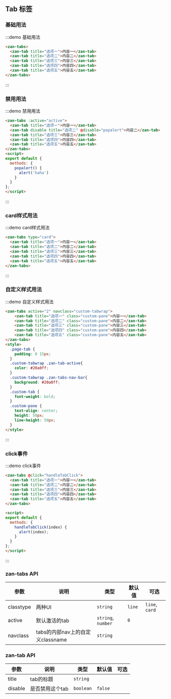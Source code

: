 
<style>
@component-namespace demo {
  @b tab {
    .zan-tab__pane {
      background-color: #fff;
      padding: 20px;
    }
  }
}
</style>

<script>
export default {
  data() {
    return {
      active: 2
    };
  },
  mounted() {
    setTimeout(() => {
      this.active = 3;
    }, 1000);
  },
  methods: {
    popalert() {
      alert('haha')
    },

    handleTabClick(index) {
      alert(index);
    }
  }
};
</script>

## Tab 标签

### 基础用法

:::demo 基础用法
```html
<zan-tabs>
  <zan-tab title="选项一">内容一</zan-tab>
  <zan-tab title="选项二">内容二</zan-tab>
  <zan-tab title="选项三">内容三</zan-tab>
  <zan-tab title="选项四">内容四</zan-tab>
  <zan-tab title="选项五">内容五</zan-tab>
</zan-tabs>
```
:::

### 禁用用法

:::demo 禁用用法
```html
<zan-tabs :active="active">
  <zan-tab title="选项一">内容一</zan-tab>
  <zan-tab disable title="选项二" @disable="popalert">内容二</zan-tab>
  <zan-tab title="选项三">内容三</zan-tab>
  <zan-tab title="选项四">内容四</zan-tab>
  <zan-tab title="选项五">内容五</zan-tab>
</zan-tabs>
<script>
export default {
  methods: {
    popalert() {
      alert('haha')
    }
  }
};
</script>
```
:::

### card样式用法

:::demo card样式用法
```html
<zan-tabs type="card">
  <zan-tab title="选项一">内容一</zan-tab>
  <zan-tab title="选项二">内容二</zan-tab>
  <zan-tab title="选项三">内容三</zan-tab>
  <zan-tab title="选项四">内容四</zan-tab>
  <zan-tab title="选项五">内容五</zan-tab>
</zan-tabs>
```
:::
<style>
  .page-tab {
    padding: 0 15px;
  }
  .custom-tabwrap .zan-tab-active{
    color: #20a0ff;
  }
  .custom-tabwrap .zan-tabs-nav-bar{
    background: #20a0ff;
  }
  .custom-tab {
    font-weight: bold;
  }
  .custom-pane {
    text-align: center;
    height: 50px;
    line-height: 50px;
  }
</style>

### 自定义样式用法

:::demo 自定义样式用法
```html
<zan-tabs active="2" navclass="custom-tabwrap">
    <zan-tab title="选项一" class="custom-pane">内容一</zan-tab>
    <zan-tab title="选项二" class="custom-pane">内容二</zan-tab>
    <zan-tab title="选项三" class="custom-pane">内容三</zan-tab>
    <zan-tab title="选项四" class="custom-pane">内容四</zan-tab>
    <zan-tab title="选项五" class="custom-pane">内容五</zan-tab>
</zan-tabs>
<style>
  .page-tab {
    padding: 0 15px;
  }
  .custom-tabwrap .zan-tab-active{
    color: #20a0ff;
  }
  .custom-tabwrap .zan-tabs-nav-bar{
    background: #20a0ff;
  }
  .custom-tab {
    font-weight: bold;
  }
  .custom-pane {
    text-align: center;
    height: 50px;
    line-height: 50px;
  }
</style>
```
:::

### click事件

:::demo click事件
```html
<zan-tabs @click="handleTabClick">
  <zan-tab title="选项一">内容一</zan-tab>
  <zan-tab title="选项二">内容二</zan-tab>
  <zan-tab title="选项三">内容三</zan-tab>
  <zan-tab title="选项四">内容四</zan-tab>
  <zan-tab title="选项五">内容五</zan-tab>
</zan-tabs>

<script>
export default {
  methods: {
    handleTabClick(index) {
      alert(index);
    }
  }
};
</script>
```
:::

### zan-tabs API

| 参数       | 说明      | 类型       | 默认值       | 可选      |
|-----------|-----------|-----------|-------------|-------------|
| classtype | 两种UI | `string`  | `line` |     `line`, `card`      |
| active | 默认激活的tab | `string`, `number`  | `0` |           |
| navclass | tabs的内部nav上的自定义classname | `string`  |  |           |


### zan-tab API
| 参数       | 说明      | 类型       | 默认值       | 可选       |
|-----------|-----------|-----------|-------------|-------------|
| title | tab的标题 | `string`  |         |          |
| disable | 是否禁用这个tab | `boolean`  | `false`      |           |

